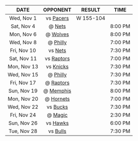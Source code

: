 |    DATE     |             OPPONENT             |  RESULT   |  TIME   |
|:-----------:|:--------------------------------:|:---------:|:-------:|
| Wed, Nov 1  |      vs [Pacers](/r/pacers)      | W 155-104 |         |
| Sat, Nov 4  |       @ [Nets](/r/GoNets)        |           | 8:00 PM |
| Mon, Nov 6  |   @ [Wolves](/r/timberwolves)    |           | 8:00 PM |
| Wed, Nov 8  |      @ [Philly](/r/sixers)       |           | 7:00 PM |
| Fri, Nov 10 |       vs [Nets](/r/GoNets)       |           | 7:30 PM |
| Sat, Nov 11 | vs [Raptors](/r/torontoraptors)  |           | 7:00 PM |
| Mon, Nov 13 |     vs [Knicks](/r/NYKnicks)     |           | 7:30 PM |
| Wed, Nov 15 |      @ [Philly](/r/sixers)       |           | 7:30 PM |
| Fri, Nov 17 |  @ [Raptors](/r/torontoraptors)  |           | 7:30 PM |
| Sun, Nov 19 | @ [Memphis](/r/memphisgrizzlies) |           | 8:00 PM |
| Mon, Nov 20 | @ [Hornets](/r/CharlotteHornets) |           | 7:00 PM |
| Wed, Nov 22 |     vs [Bucks](/r/MkeBucks)      |           | 7:30 PM |
| Fri, Nov 24 |    @ [Magic](/r/OrlandoMagic)    |           | 2:30 PM |
| Sun, Nov 26 |   vs [Hawks](/r/AtlantaHawks)    |           | 6:00 PM |
| Tue, Nov 28 |   vs [Bulls](/r/chicagobulls)    |           | 7:30 PM |